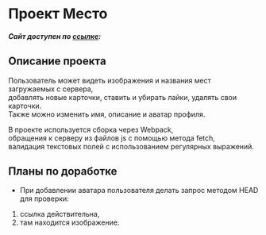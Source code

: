 # Проект Место  
#### _Сайт доступен по [ссылке](https://marykhoroshikh.github.io/mesto-project-ff/ "Проект Место"):_   
## __Описание проекта__  
Пользователь может видеть изображения и названия мест загружаемых с сервера,  
добавлять новые карточки, ставить и убирать лайки, удалять свои карточки.  
Также можно изменить имя, описание и аватар профиля.  
  
В проекте используется сборка через Webpack,  
обращения к серверу из файлов js с помощью метода fetch,  
валидация текстовых полей с использованием регулярных выражений.  
## __Планы по доработке__  
* При добавлении аватара пользователя делать запрос методом HEAD для проверки:  
1.  ссылка действительна,  
2.  там находится изображение.